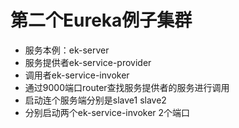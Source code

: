 # 第二个Eureka例子集群
- 服务本例：ek-server
- 服务提供者ek-service-provider
- 调用者ek-service-invoker
- 通过9000端口router查找服务提供者的服务进行调用
- 启动连个服务端分别是slave1 slave2
- 分别启动两个ek-service-invoker 2个端口

